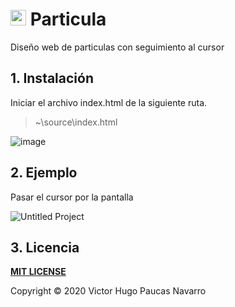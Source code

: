 # <img src="https://user-images.githubusercontent.com/59380623/78463008-a21d6580-769d-11ea-9cc6-d328c1957891.png" width="25"> **Particula**
Diseño web de particulas con seguimiento al cursor

## 1. Instalación
Iniciar el archivo index.html de la siguiente ruta.
> ~\source\index.html

![image](https://user-images.githubusercontent.com/59380623/78463045-0fc99180-769e-11ea-8878-67085fcd77e6.png)

## 2. Ejemplo
Pasar el cursor por la pantalla

![Untitled Project](https://user-images.githubusercontent.com/59380623/78463074-7b136380-769e-11ea-99bf-a6749c354158.gif)

## 3. Licencia
**[MIT LICENSE](https://github.com/victorpaucas/Particula/blob/master/LICENSE)**

Copyright © 2020 Victor Hugo Paucas Navarro

